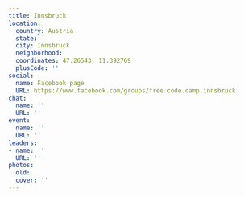 ```yaml
---
title: Innsbruck
location:
  country: Austria
  state: 
  city: Innsbruck
  neighborhood: 
  coordinates: 47.26543, 11.392769
  plusCode: ''
social:
  name: Facebook page
  URL: https://www.facebook.com/groups/free.code.camp.innsbruck
chat:
  name: ''
  URL: ''
event:
  name: ''
  URL: ''
leaders:
- name: ''
  URL: ''
photos:
  old: 
  cover: ''
---
```

